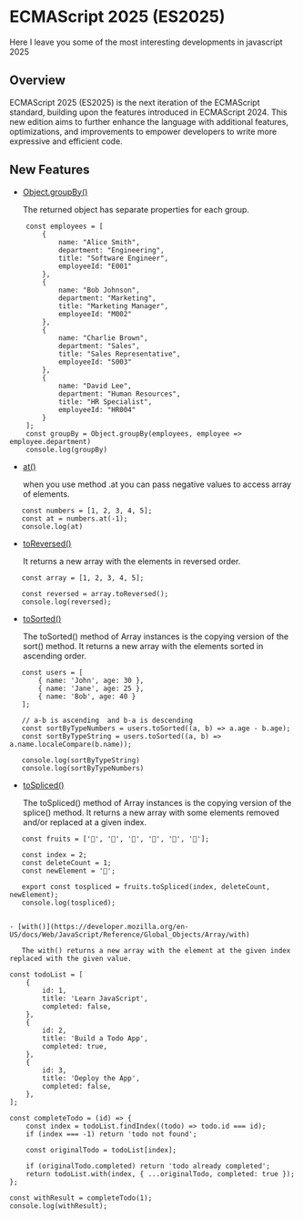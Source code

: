 # ECMAScript 2025 (ES2025) 

Here I leave you some of the most interesting developments in javascript 2025

## Overview
ECMAScript 2025 (ES2025) is the next iteration of the ECMAScript standard, building upon the features introduced in ECMAScript 2024. This new edition aims to further enhance the language with additional features, optimizations, and improvements to empower developers to write more expressive and efficient code.


## New Features

- [Object.groupBy()](https://developer.mozilla.org/en-US/docs/Web/JavaScript/Reference/Global_Objects/Object/groupBy)

    The returned object has separate properties for each group.

``` 
    const employees = [
        {
            name: "Alice Smith",
            department: "Engineering",
            title: "Software Engineer",
            employeeId: "E001"
        },
        {
            name: "Bob Johnson",
            department: "Marketing",
            title: "Marketing Manager",
            employeeId: "M002"
        },
        {
            name: "Charlie Brown",
            department: "Sales",
            title: "Sales Representative",
            employeeId: "S003"
        },
        {
            name: "David Lee",
            department: "Human Resources",
            title: "HR Specialist",
            employeeId: "HR004"
        }
    ];
    const groupBy = Object.groupBy(employees, employee => employee.department)
    console.log(groupBy)

```
 - [at()](https://developer.mozilla.org/en-US/docs/Web/JavaScript/Reference/Global_Objects/Array/at)

    when you use method .at you can pass negative values ​​to   access array of elements.

 ```
    const numbers = [1, 2, 3, 4, 5];
    const at = numbers.at(-1);
    console.log(at)
 ```
 
 - [toReversed()](https://developer.mozilla.org/en-US/docs/Web/JavaScript/Reference/Global_Objects/Array/toReversed)

    It returns a new array with the elements in reversed order.

 ```
    const array = [1, 2, 3, 4, 5];

    const reversed = array.toReversed();
    console.log(reversed);
 ```
 
 - [toSorted()](https://developer.mozilla.org/en-US/docs/Web/JavaScript/Reference/Global_Objects/Array/toSorted)

    The toSorted() method of Array instances is the copying version of the sort() method. It returns a new array with the elements sorted in ascending order.
    
 ```
    const users = [
        { name: 'John', age: 30 },
        { name: 'Jane', age: 25 },
        { name: 'Bob', age: 40 }
    ];

    // a-b is ascending  and b-a is descending
    const sortByTypeNumbers = users.toSorted((a, b) => a.age - b.age);
    const sortByTypeString = users.toSorted((a, b) => a.name.localeCompare(b.name));

    console.log(sortByTypeString)
    console.log(sortByTypeNumbers)

 ```
 
 - [toSpliced()](https://developer.mozilla.org/en-US/docs/Web/JavaScript/Reference/Global_Objects/Array/toSpliced)

    The toSpliced() method of Array instances is the copying version of the splice() method. It returns a new array with some elements removed and/or replaced at a given index.

 ```
    const fruits = ['🍎', '🍌', '🍒', '🍇', '🍊', '🍍'];

    const index = 2;
    const deleteCount = 1;
    const newElement = '🍉';

    export const tospliced = fruits.toSpliced(index, deleteCount, newElement);
    console.log(tospliced);
 

 - [with()](https://developer.mozilla.org/en-US/docs/Web/JavaScript/Reference/Global_Objects/Array/with)

    The with() returns a new array with the element at the given index replaced with the given value.

 ```
    const todoList = [
        {
            id: 1,
            title: 'Learn JavaScript',
            completed: false,
        },
        {
            id: 2,
            title: 'Build a Todo App',
            completed: true,
        },
        {
            id: 3,
            title: 'Deploy the App',
            completed: false,
        },
    ];

    const completeTodo = (id) => {
        const index = todoList.findIndex((todo) => todo.id === id);
        if (index === -1) return 'todo not found';

        const originalTodo = todoList[index];

        if (originalTodo.completed) return 'todo already completed';
        return todoList.with(index, { ...originalTodo, completed: true });
    };

    const withResult = completeTodo(1);
    console.log(withResult);

 ```

